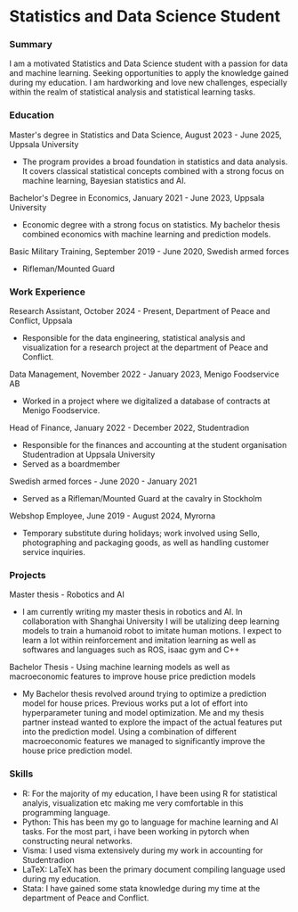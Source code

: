 # Statistics and Data Science Student
### Summary
I am a motivated Statistics and Data Science student with a passion for data and machine learning. Seeking opportunities to apply the knowledge gained during my education. I am hardworking and love new challenges, especially within the realm of statistical analysis and statistical learning tasks. 

### Education
Master's degree in Statistics and Data Science, August 2023 - June 2025, Uppsala University
- The program provides a broad foundation in statistics and data analysis. It covers classical statistical concepts combined with a strong focus on machine learning, Bayesian statistics and AI.

Bachelor's Degree in Economics, January 2021 - June 2023, Uppsala University
- Economic degree with a strong focus on statistics. My bachelor thesis combined economics with machine learning and prediction models.

Basic Military Training, September 2019 - June 2020, Swedish armed forces
- Rifleman/Mounted Guard

### Work Experience
Research Assistant, October 2024 - Present, Department of Peace and Conflict, Uppsala
- Responsible for the data engineering, statistical analysis and visualization for a research project at the department of Peace and Conflict. 

Data Management, November 2022 - January 2023, Menigo Foodservice AB
- Worked in a project where we digitalized a database of contracts  at Menigo Foodservice.

Head of Finance, January 2022 - December 2022, Studentradion
- Responsible for the finances and accounting at the student organisation Studentradion at Uppsala University
- Served as a boardmember

Swedish armed forces - June 2020 - January 2021
- Served as a Rifleman/Mounted Guard at the cavalry in Stockholm

Webshop Employee, June 2019 - August 2024, Myrorna
- Temporary substitute during holidays; work involved using Sello, photographing and packaging goods, as well as handling customer service inquiries.


### Projects
Master thesis - Robotics and AI
- I am currently writing my master thesis in robotics and AI. In collaboration with Shanghai University I will be utalizing deep learning models to train a humanoid robot to imitate human motions. I expect to learn a lot within reinforcement and imitation learning as well as softwares and languages such as ROS, isaac gym and C++

Bachelor Thesis - Using machine learning models as well as macroeconomic features to improve house price prediction models
- My Bachelor thesis revolved around trying to optimize a prediction model for house prices. Previous works put a lot of effort into hyperparameter tuning and model optimization. Me and my thesis partner instead wanted to explore the impact of the actual features put into the prediction model. Using a combination of different macroeconomic features we managed to significantly improve the house price prediction model.


### Skills
- R: For the majority of my education, I have been using R for statistical analyis, visualization etc making me very comfortable in this programming language.
- Python: This has been my go to language for machine learning and AI tasks. For the most part, i have been working in pytorch when constructing neural networks. 
- Visma: I used visma extensively during my work in accounting for Studentradion
- LaTeX: LaTeX has been the primary document compiling language used during my education.
- Stata: I have gained some stata knowledge during my time at the department of Peace and Conflict. 
